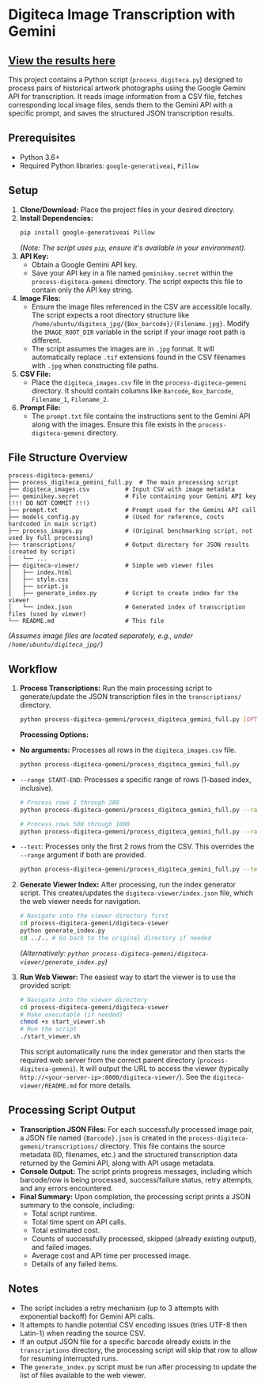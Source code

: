 # Digiteca Image Transcription with Gemini

## [View the results here](https://lklic.github.io/transcribe_VIT_photographs_Gemeni/digiteca-viewer/)

This project contains a Python script (`process_digiteca.py`) designed to process pairs of historical artwork photographs using the Google Gemini API for transcription. It reads image information from a CSV file, fetches corresponding local image files, sends them to the Gemini API with a specific prompt, and saves the structured JSON transcription results.

## Prerequisites

*   Python 3.6+
*   Required Python libraries: `google-generativeai`, `Pillow`

## Setup

1.  **Clone/Download:** Place the project files in your desired directory.
2.  **Install Dependencies:**
    ```bash
    pip install google-generativeai Pillow
    ```
    *(Note: The script uses `pip`, ensure it's available in your environment).*
3.  **API Key:**
    *   Obtain a Google Gemini API key.
    *   Save your API key in a file named `geminikey.secret` within the `process-digiteca-gemeni` directory. The script expects this file to contain only the API key string.
4.  **Image Files:**
    *   Ensure the image files referenced in the CSV are accessible locally. The script expects a root directory structure like `/home/ubuntu/digiteca_jpg/{Box_barcode}/{Filename.jpg}`. Modify the `IMAGE_ROOT_DIR` variable in the script if your image root path is different.
    *   The script assumes the images are in `.jpg` format. It will automatically replace `.tif` extensions found in the CSV filenames with `.jpg` when constructing file paths.
5.  **CSV File:**
    *   Place the `digiteca_images.csv` file in the `process-digiteca-gemeni` directory. It should contain columns like `Barcode`, `Box_barcode`, `Filename_1`, `Filename_2`.
6.  **Prompt File:**
    *   The `prompt.txt` file contains the instructions sent to the Gemini API along with the images. Ensure this file exists in the `process-digiteca-gemeni` directory.

## File Structure Overview

```
process-digiteca-gemeni/
├── process_digiteca_gemini_full.py  # The main processing script
├── digiteca_images.csv          # Input CSV with image metadata
├── geminikey.secret             # File containing your Gemini API key (!!! DO NOT COMMIT !!!)
├── prompt.txt                   # Prompt used for the Gemini API call
├── models_config.py             # (Used for reference, costs hardcoded in main script)
├── process_images.py            # (Original benchmarking script, not used by full processing)
├── transcriptions/              # Output directory for JSON results (created by script)
│   └── ...
├── digiteca-viewer/             # Simple web viewer files
│   ├── index.html
│   ├── style.css
│   ├── script.js
│   ├── generate_index.py        # Script to create index for the viewer
│   └── index.json               # Generated index of transcription files (used by viewer)
└── README.md                    # This file
```

*(Assumes image files are located separately, e.g., under `/home/ubuntu/digiteca_jpg/`)*

## Workflow

1.  **Process Transcriptions:** Run the main processing script to generate/update the JSON transcription files in the `transcriptions/` directory.
    ```bash
    python process-digiteca-gemeni/process_digiteca_gemini_full.py [OPTIONS]
    ```
    **Processing Options:**

*   **No arguments:** Processes all rows in the `digiteca_images.csv` file.
    ```bash
    python process-digiteca-gemeni/process_digiteca_gemini_full.py
    ```
*   `--range START-END`: Processes a specific range of rows (1-based index, inclusive).
    ```bash
    # Process rows 1 through 200
    python process-digiteca-gemeni/process_digiteca_gemini_full.py --range 1-200

    # Process rows 500 through 1000
    python process-digiteca-gemeni/process_digiteca_gemini_full.py --range 500-1000
    ```
*   `--test`: Processes only the first 2 rows from the CSV. This overrides the `--range` argument if both are provided.
    ```bash
    python process-digiteca-gemeni/process_digiteca_gemini_full.py --test
    ```
2.  **Generate Viewer Index:** After processing, run the index generator script. This creates/updates the `digiteca-viewer/index.json` file, which the web viewer needs for navigation.
    ```bash
    # Navigate into the viewer directory first
    cd process-digiteca-gemeni/digiteca-viewer
    python generate_index.py
    cd ../.. # Go back to the original directory if needed
    ```
    *(Alternatively: `python process-digiteca-gemeni/digiteca-viewer/generate_index.py`)*

3.  **Run Web Viewer:** The easiest way to start the viewer is to use the provided script:
    ```bash
    # Navigate into the viewer directory
    cd process-digiteca-gemeni/digiteca-viewer
    # Make executable (if needed)
    chmod +x start_viewer.sh
    # Run the script
    ./start_viewer.sh
    ```
    This script automatically runs the index generator and then starts the required web server from the correct parent directory (`process-digiteca-gemeni`). It will output the URL to access the viewer (typically `http://<your-server-ip>:8000/digiteca-viewer/`). See the `digiteca-viewer/README.md` for more details.

## Processing Script Output

*   **Transcription JSON Files:** For each successfully processed image pair, a JSON file named `{Barcode}.json` is created in the `process-digiteca-gemeni/transcriptions/` directory. This file contains the source metadata (ID, filenames, etc.) and the structured transcription data returned by the Gemini API, along with API usage metadata.
*   **Console Output:** The script prints progress messages, including which barcode/row is being processed, success/failure status, retry attempts, and any errors encountered.
*   **Final Summary:** Upon completion, the processing script prints a JSON summary to the console, including:
    *   Total script runtime.
    *   Total time spent on API calls.
    *   Total estimated cost.
    *   Counts of successfully processed, skipped (already existing output), and failed images.
    *   Average cost and API time per processed image.
    *   Details of any failed items.

## Notes

*   The script includes a retry mechanism (up to 3 attempts with exponential backoff) for Gemini API calls.
*   It attempts to handle potential CSV encoding issues (tries UTF-8 then Latin-1) when reading the source CSV.
*   If an output JSON file for a specific barcode already exists in the `transcriptions` directory, the processing script will skip that row to allow for resuming interrupted runs.
*   The `generate_index.py` script must be run after processing to update the list of files available to the web viewer.
